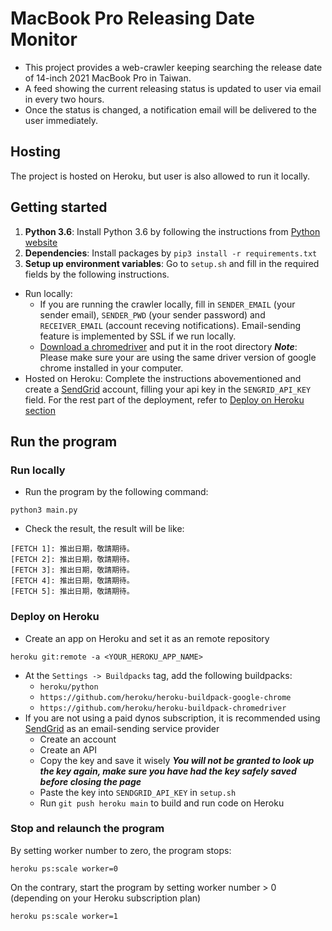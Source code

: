 # MacBook Pro Releasing Date Monitor
- This project provides a web-crawler keeping searching the release date of 14-inch 2021 MacBook Pro in Taiwan.
- A feed showing the current releasing status is updated to user via email in every two hours.
- Once the status is changed, a notification email will be delivered to the user immediately.

## Hosting
The project is hosted on Heroku, but user is also allowed to run it locally.

## Getting started
1. **Python 3.6**: Install Python 3.6 by following the instructions from [Python website](https://www.python.org/downloads/)
2. **Dependencies**: Install packages by ```pip3 install -r requirements.txt```
3. **Setup up environment variables**: Go to ```setup.sh``` and fill in the required fields by the following instructions.
- Run locally: 
    - If you are running the crawler locally, fill in ```SENDER_EMAIL``` (your sender email), ```SENDER_PWD``` (your sender password) and ```RECEIVER_EMAIL``` (account receving notifications). Email-sending feature is implemented by SSL if we run locally.
    - [Download a chromedriver](https://chromedriver.chromium.org/) and put it in the root directory
    ***Note***: Please make sure your are using the same driver version of google chrome installed in your computer.
- Hosted on Heroku: Complete the instructions abovementioned and create a [SendGrid](https://sendgrid.com/) account, filling your api key in the ```SENGRID_API_KEY``` field. For the rest part of the deployment, refer to [Deploy on Heroku section](Deploy-on-Heroku)

## Run the program
### Run locally
- Run the program by the following command:
```
python3 main.py
```
- Check the result, the result will be like:
```
[FETCH 1]: 推出日期，敬請期待。
[FETCH 2]: 推出日期，敬請期待。
[FETCH 3]: 推出日期，敬請期待。
[FETCH 4]: 推出日期，敬請期待。
[FETCH 5]: 推出日期，敬請期待。
```
### Deploy on Heroku
- Create an app on Heroku and set it as an remote repository
```
heroku git:remote -a <YOUR_HEROKU_APP_NAME>
```
- At the ```Settings -> Buildpacks``` tag, add the following buildpacks:
    - ```heroku/python```
    - ```https://github.com/heroku/heroku-buildpack-google-chrome```
    - ```https://github.com/heroku/heroku-buildpack-chromedriver```
- If you are not using a paid dynos subscription, it is recommended using [SendGrid](https://sendgrid.com/) as an email-sending service provider
    - Create an account
    - Create an API
    - Copy the key and save it wisely ***You will not be granted to look up the key again, make sure you have had the key safely saved before closing the page***
    - Paste the key into ```SENDGRID_API_KEY``` in ```setup.sh```
    - Run ```git push heroku main``` to build and run code on Heroku

### Stop and relaunch the program
By setting worker number to zero, the program stops:
```
heroku ps:scale worker=0
```
On the contrary, start the program by setting worker number > 0 (depending on your Heroku subscription plan)
```
heroku ps:scale worker=1
```